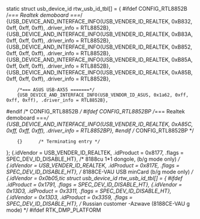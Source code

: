 static struct usb_device_id rtw_usb_id_tbl[] = {
#ifdef CONFIG_RTL8852B
        /*=== Realtek demoboard ===*/
        {USB_DEVICE_AND_INTERFACE_INFO(USB_VENDER_ID_REALTEK, 0xB832, 0xff, 0xff, 0xff), .driver_info = RTL8852B},
        {USB_DEVICE_AND_INTERFACE_INFO(USB_VENDER_ID_REALTEK, 0xB83A, 0xff, 0xff, 0xff), .driver_info = RTL8852B},
        {USB_DEVICE_AND_INTERFACE_INFO(USB_VENDER_ID_REALTEK, 0xB852, 0xff, 0xff, 0xff), .driver_info = RTL8852B},
        {USB_DEVICE_AND_INTERFACE_INFO(USB_VENDER_ID_REALTEK, 0xB85A, 0xff, 0xff, 0xff), .driver_info = RTL8852B},
        {USB_DEVICE_AND_INTERFACE_INFO(USB_VENDER_ID_REALTEK, 0xA85B, 0xff, 0xff, 0xff), .driver_info = RTL8852B},

        /*=== ASUS USB-AX55 =======*/
        {USB_DEVICE_AND_INTERFACE_INFO(USB_VENDOR_ID_ASUS, 0x1a62, 0xff, 0xff, 0xff), .driver_info = RTL8852B},
#endif /* CONFIG_RTL8852B */
#ifdef CONFIG_RTL8852BP
        /*=== Realtek demoboard ===*/
        {USB_DEVICE_AND_INTERFACE_INFO(USB_VENDER_ID_REALTEK, 0xA85C, 0xff, 0xff, 0xff), .driver_info = RTL8852BP},
#endif /* CONFIG_RTL8852BP */

        {}      /* Terminating entry */
};
        {.idVendor = USB_VENDER_ID_REALTEK, .idProduct = 0x8177, .flags = SPEC_DEV_ID_DISABLE_HT}, /* 8188cu 1*1 dongole, (b/g mode only) */
        {.idVendor = USB_VENDER_ID_REALTEK, .idProduct = 0x817E, .flags = SPEC_DEV_ID_DISABLE_HT}, /* 8188CE-VAU USB minCard (b/g mode only) */
        {.idVendor = 0x0b05,tic struct usb_device_id rtw_usb_id_tbl[] = {
#ifdef .idProduct = 0x1791, .flags = SPEC_DEV_ID_DISABLE_HT},
        {.idVendor = 0x13D3, .idProduct = 0x3311, .flags = SPEC_DEV_ID_DISABLE_HT},
        {.idVendor = 0x13D3, .idProduct = 0x3359, .flags = SPEC_DEV_ID_DISABLE_HT}, /* Russian customer -Azwave (8188CE-VAU  g mode) */
#ifdef RTK_DMP_PLATFORM
